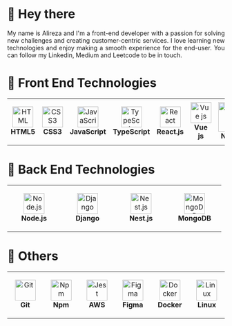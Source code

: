 # 👋 Hey there

<div align="justify">
    My name is Alireza and I'm a front-end developer with a passion for solving new challenges and creating customer-centric services. I love learning new technologies
and enjoy making a smooth experience for the end-user.
  You can follow my Linkedin, Medium and Leetcode to be in touch.
</div>

# 🔧 Front End Technologies

<table>
  <tr>
    <td align="center" height="108" width="108">
      <img
        src="https://cdn.jsdelivr.net/gh/devicons/devicon/icons/html5/html5-plain.svg"
        width="48"
        height="48"
        alt="HTML"
      />
      <br /><strong>HTML5</strong>
    </td>
    <td align="center" height="108" width="108">
      <img
        src="https://cdn.jsdelivr.net/gh/devicons/devicon/icons/css3/css3-plain.svg"
        width="48"
        height="48"
        alt="CSS3"
      />
      <br /><strong>CSS3</strong>
    </td>
    <td align="center" height="108" width="108">
      <img
        src="https://cdn.jsdelivr.net/gh/devicons/devicon/icons/javascript/javascript-plain.svg"
        width="48"
        height="48"
        alt="JavaScript"
      />
      <br /><strong>JavaScript</strong>
      </td>
       <td align="center" height="108" width="108">
      <img
        src="https://upload.wikimedia.org/wikipedia/commons/thumb/4/4c/Typescript_logo_2020.svg/1024px-Typescript_logo_2020.svg.png"
        width="48"
        height="48"
        alt="TypeScript"
      />
      <br /><strong>TypeScript</strong>
      </td>
    <td align="center" height="108" width="108">
      <img
        src="https://cdn.jsdelivr.net/gh/devicons/devicon/icons/react/react-original.svg"
        width="48"
        height="48"
        alt="React"
      />
      <br /><strong>React.js</strong>
      </td>
      <td align="center" height="108" width="108">
      <img
        src="https://user-images.githubusercontent.com/25181517/117448124-a2da9800-af3e-11eb-85d2-bd1b69b65603.png"
        width="48"
        height="48"
        alt="Vue js"
      />
      <br /><strong>Vue js</strong>
      </td>  
    <td align="center" height="108" width="108">
      <img
        src="[https://avatars.githubusercontent.com/u/67109815](https://github.com/marwin1991/profile-technology-icons/assets/136815194/ebd92b15-970a-45b8-8c4c-0ecf69b17cdc)"
        width="68"
        height="68"
        alt="Nuxt js"
      />
      <br /><strong>Nuxt js</strong>
  </td> 
   <td align="center" height="108" width="108">
  <img
    src="[https://mui.com/static/logo.png](https://user-images.githubusercontent.com/25181517/186150365-da1eccce-6201-487c-8649-45e9e99435fd.png)"
    width="48"
    height="48"
    alt="Flutter"
  />
  <br /><strong>Flutter</strong>
  </td> 
  </tr>
</table>


# 🔧 Back End Technologies

<table>
  <tr>
    <td align="center" height="108" width="108">
      <img
        src="https://cdn.jsdelivr.net/gh/devicons/devicon/icons/nodejs/nodejs-original.svg"
        width="48"
        height="48"
        alt="Node.js"
      />
      <br /><strong>Node.js</strong>
    </td>
    <td align="center" height="108" width="108">
      <img
        src="https://github.com/marwin1991/profile-technology-icons/assets/62091613/9bf5650b-e534-4eae-8a26-8379d076f3b4"
        width="48"
        height="48"
        alt="Django"
      />
      <br /><strong>Django</strong>
    </td>
    <td align="center" height="108" width="108">
      <img
        src="https://docs.nestjs.com/assets/logo-small.svg"
        width="48"
        height="48"
        alt="Nest.js"
      />
      <br /><strong>Nest.js</strong>
    </td>  
    <td align="center" height="108" width="108">
      <img
        src="https://cdn.jsdelivr.net/gh/devicons/devicon/icons/mongodb/mongodb-original.svg"
        width="48"
        height="48"
        alt="MongoDB"
      />
      <br /><strong>MongoDB</strong>
      </td>
    
  </tr>
</table>

# 🔧 Others
<table>
  <tr>
    <td align="center" height="108" width="108">
      <img
        src="https://cdn.jsdelivr.net/gh/devicons/devicon/icons/git/git-original.svg"
        width="48"
        height="48"
        alt="Git"
      />
      <br /><strong>Git</strong>
    </td>
    <td align="center" height="108" width="108">
      <img
        src="https://cdn.jsdelivr.net/gh/devicons/devicon/icons/npm/npm-original-wordmark.svg"
        width="48"
        height="48"
        alt="Npm"
      />
      <br /><strong>Npm</strong>
    </td>
    <td align="center" height="108" width="108">
      <img
        src="https://user-images.githubusercontent.com/25181517/183896132-54262f2e-6d98-41e3-8888-e40ab5a17326.png"
        width="48"
        height="48"
        alt="Jest"
      />
      <br /><strong>AWS</strong>
    </td>
          <td align="center" height="108" width="108">
      <img
        src="https://user-images.githubusercontent.com/25181517/189715289-df3ee512-6eca-463f-a0f4-c10d94a06b2f.png"
        width="48"
        height="48"
        alt="Figma"
      />
      <br /><strong>Figma</strong>
    </td>
          </td>
          <td align="center" height="108" width="108">
      <img
        src="https://user-images.githubusercontent.com/25181517/117207330-263ba280-adf4-11eb-9b97-0ac5b40bc3be.png"
        width="48"
        height="48"
        alt="Docker"
      />
      <br /><strong>Docker</strong>
    </td>
        </td>
          </td>
          <td align="center" height="108" width="108">
      <img
        src="https://github.com/marwin1991/profile-technology-icons/assets/76662862/2481dc48-be6b-4ebb-9e8c-3b957efe69fa"
        width="48"
        height="48"
        alt="Linux"
      />
      <br /><strong>Linux</strong>
    </td>
  </tr>
</table>
